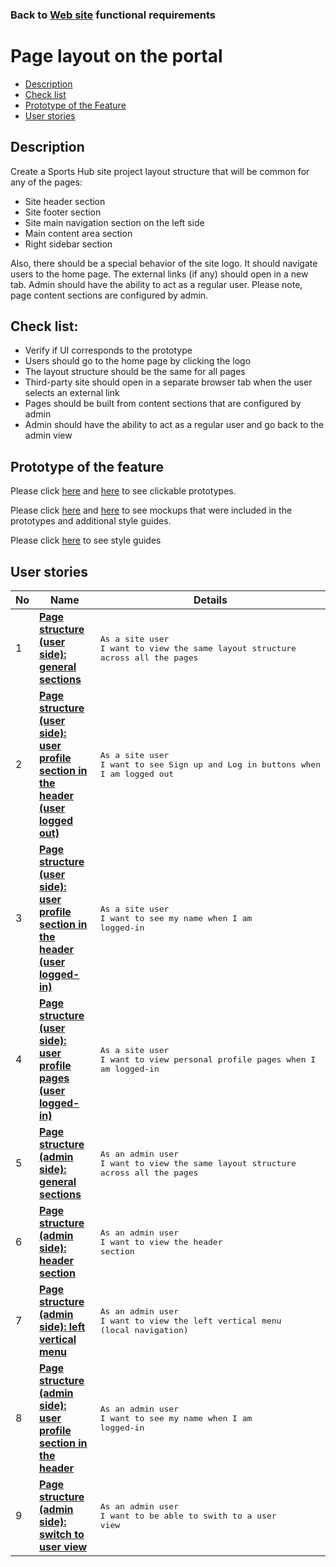 ### Back to [Web site](../../#web-site) functional requirements

# Page layout on the portal

- [Description](#description)
- [Check list](#check-list)
- [Prototype of the Feature](#prototype-of-the-feature)
- [User stories](#user-stories)

## Description

Create a Sports Hub site project layout structure that will be common for any of the pages:
  - Site header section
  - Site footer section
  - Site main navigation section on the left side
  - Main content area section
  - Right sidebar section

Also, there should be a special behavior of the site logo. It should navigate users to the home page. The external links (if any) should open in a new tab. Admin should have the ability to act as a regular user.
Please note, page content sections are configured by admin.

## Check list:

  - Verify if UI corresponds to the prototype
  - Users should go to the home page by clicking the logo
  - The layout structure should be the same for all pages
  - Third-party site should open in a separate browser tab when the user selects an external link
  - Pages should be built from content sections that are configured by admin
  - Admin should have the ability to act as a regular user and go back to the admin view

## Prototype of the feature

Please click [here](https://www.figma.com/proto/JVDTph8VY9Ye7kz8BTDxhJ/1-Sport-News-General-Prototype?node-id=0%3A1586&viewport=-381%2C678%2C0.1179991066455841&scaling=min-zoom) and [here](https://www.figma.com/proto/JVDTph8VY9Ye7kz8BTDxhJ/1-Sport-News-General-Prototype?node-id=0%3A2&viewport=454%2C441%2C0.038604091852903366&scaling=min-zoom) to see clickable prototypes.

Please click [here](https://www.figma.com/file/JVDTph8VY9Ye7kz8BTDxhJ/1-Sport-News-General-Prototype?node-id=0%3A1) and [here](https://www.figma.com/file/JVDTph8VY9Ye7kz8BTDxhJ/1-Sport-News-General-Prototype?node-id=0%3A1073) to see mockups that were included in the prototypes and additional style guides.

Please click [here](https://www.figma.com/proto/0zkkf5WC77OSpvyD6YXpFE/Style-guides?page-id=0%3A1&node-id=54%3A6358&viewport=266%2C48%2C0.54&scaling=min-zoom&starting-point-node-id=19%3A5368) to see style guides

## User stories

No           |      Name     |   Details
------------ | ------------- | -------------
1 |[**Page structure (user side): general sections**](/sports_hub_portal/web_application_features/project_layout/user_stories/user_side_general_page_structure)|<pre>As a site user<br>I want to view the same layout structure across all the pages</pre>
2 |[**Page structure (user side): user profile section in the header (user logged out)**](/sports_hub_portal/web_application_features/project_layout/user_stories/user_side_user_profile_section_logged_out_user)|<pre>As a site user<br>I want to see Sign up and Log in buttons when I am logged out</pre>
3 |[**Page structure (user side): user profile section in the header (user logged-in)**](/sports_hub_portal/web_application_features/project_layout/user_stories/user_side_user_profile_section_logged_in_user)|<pre>As a site user<br>I want to see my name when I am logged-in</pre>
4 |[**Page structure (user side): user profile pages (user logged-in)**](/sports_hub_portal/web_application_features/project_layout/user_stories/user_side_user_profile_empty_pages)|<pre>As a site user<br>I want to view personal profile pages when I am logged-in</pre>
5 |[**Page structure (admin side): general sections**](/sports_hub_portal/web_application_features/project_layout/user_stories/admin_side_general_page_structure)|<pre>As an admin user<br>I want to view the same layout structure across all the pages</pre>
6 |[**Page structure (admin side): header section**](/sports_hub_portal/web_application_features/project_layout/user_stories/admin_side_page_structure_header)|<pre>As an admin user<br>I want to view the header section</pre>
7 |[**Page structure (admin side): left vertical menu**](/sports_hub_portal/web_application_features/project_layout/user_stories/admin_side_left_vertical_menu)|<pre>As an admin user<br>I want to view the left vertical menu (local navigation)</pre>
8 |[**Page structure (admin side): user profile section in the header**](/sports_hub_portal/web_application_features/project_layout/user_stories/admin_side_user_profile_header_section)|<pre>As an admin user<br>I want to see my name when I am logged-in</pre>
9 |[**Page structure (admin side): switch to user view**](/sports_hub_portal/web_application_features/project_layout/user_stories/admin_side_switch_to_user_view)|<pre>As an admin user<br>I want to be able to swith to a user view</pre>

